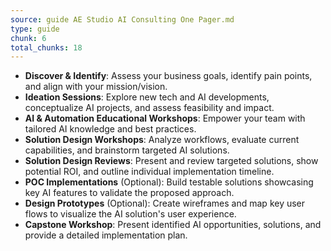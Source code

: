 ```yaml
---
source: guide AE Studio AI Consulting One Pager.md
type: guide
chunk: 6
total_chunks: 18
---
```


* **Discover & Identify**: Assess your business goals, identify pain points, and align with your mission/vision.
* **Ideation Sessions**: Explore new tech and AI developments, conceptualize AI projects, and assess feasibility and impact.
* **AI & Automation Educational Workshops**: Empower your team with tailored AI knowledge and best practices.
* **Solution Design Workshops**: Analyze workflows, evaluate current capabilities, and brainstorm targeted AI solutions.
* **Solution Design Reviews**: Present and review targeted solutions, show potential ROI, and outline individual implementation timeline.
* **POC Implementations** (Optional): Build testable solutions showcasing key AI features to validate the proposed approach.
* **Design Prototypes** (Optional): Create wireframes and map key user flows to visualize the AI solution's user experience.
* **Capstone Workshop**: Present identified AI opportunities, solutions, and provide a detailed implementation plan.